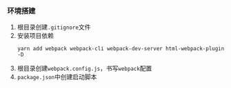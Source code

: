 ### 环境搭建
1. 根目录创建`.gitignore`文件
2. 安装项目依赖
    ```shell script
    yarn add webpack webpack-cli webpack-dev-server html-webpack-plugin -D
    ```
3. 根目录创建`webpack.config.js`，书写`webpack`配置
4. `package.json`中创建启动脚本
